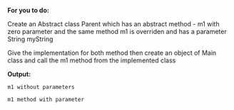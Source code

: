 **For you to do:**

Create an Abstract class Parent which has an abstract method - m1 with zero parameter
and the same method m1 is overriden and has a parameter String myString 

Give the implementation for both method then create an object of Main class 
and call the m1 method from the implemented class

**Output:**

```
m1 without parameters

m1 method with parameter
```
